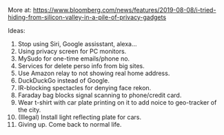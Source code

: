 More at: https://www.bloomberg.com/news/features/2019-08-08/i-tried-hiding-from-silicon-valley-in-a-pile-of-privacy-gadgets

Ideas:

1. Stop using Siri, Google assisstant, alexa...
2. Using privacy screen for PC monitors.
3. MySudo for one-time emails/phone no.
4. Services for delete perso info from big sites.
5. Use Amazon relay to not showing real home address.
6. DuckDuckGo instead of Google.
7. IR-blocking spectacles for denying face rekon.
8. Faraday bag blocks signal scanning to phone/credit card.
9. Wear t-shirt with car plate printing on it to add noice to geo-tracker of the city.
10. (Illegal) Install light reflecting plate for cars.
11. Giving up. Come back to normal life.
